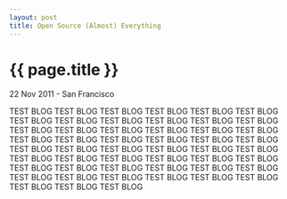```yaml
---
layout: post
title: Open Source (Almost) Everything
---
```


{{ page.title }}
================

<p class="meta">22 Nov 2011 - San Francisco</p>

TEST BLOG TEST BLOG TEST BLOG TEST BLOG TEST BLOG TEST BLOG TEST BLOG TEST BLOG TEST BLOG TEST BLOG TEST BLOG TEST BLOG TEST BLOG TEST BLOG TEST BLOG TEST BLOG TEST BLOG TEST BLOG TEST BLOG TEST BLOG TEST BLOG TEST BLOG TEST BLOG TEST BLOG TEST BLOG TEST BLOG TEST BLOG TEST BLOG TEST BLOG TEST BLOG TEST BLOG TEST BLOG TEST BLOG TEST BLOG TEST BLOG TEST BLOG TEST BLOG TEST BLOG TEST BLOG TEST BLOG TEST BLOG TEST BLOG TEST BLOG TEST BLOG TEST BLOG TEST BLOG TEST BLOG TEST BLOG TEST BLOG TEST BLOG TEST BLOG